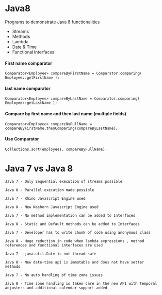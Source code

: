 # Java8
Programs to demonstrate Java 8 functionalities
* Streams
* Methods
* Lambda
* Date & Time
* Functional Interfaces

#### First name comparator
```Comparator<Employee> compareByFirstName = Comparator.comparing( Employee::getFirstName );```
 
#### last name comparator
```Comparator<Employee> compareByLastName = Comparator.comparing( Employee::getLastName );```
 
#### Compare by first name and then last name (multiple fields)
```Comparator<Employee> compareByFullName = compareByFirstName.thenComparing(compareByLastName);```
 
#### Use Comparator
```Collections.sort(employees, compareByFullName);```

# Java 7 vs Java 8

    Java 7 - Only Sequential execution of streams possible

    Java 8 - Parallel execution made possible

    Java 7 - Rhino Javascript Engine used

    Java 8 - New Nashorn Javascript Engine used

    Java 7 - No method implementation can be added to Interfaces

    Java 8 - Static and Default methods can be added to Interfaces

    Java 7 - Developer has to write chunk of code using anonymous class

    Java 8 - Huge reduction in code when lambda expressions , method references and functional interfaces are used

    Java 7 - java.util.Date is not thread safe

    Java 8 - New date-time api is immutable and does not have setter methods

    Java 7 - No auto handling of time zone issues

    Java 8 - Time zone handling is taken care in the new API with temporal adjusters and additional calendar support added

